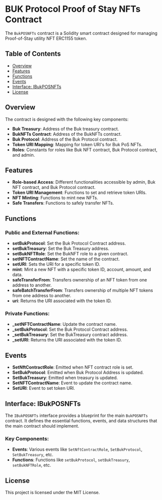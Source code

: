 # BUK Protocol Proof of Stay NFTs Contract

The `BukPOSNFTs` contract is a Solidity smart contract designed for managing Proof-of-Stay utility NFT ERC1155 token.

## Table of Contents

- [Overview](#overview)
- [Features](#features)
- [Functions](#functions)
- [Events](#events)
- [Interface: IBukPOSNFTs](#interface-ibukposnfts)
- [License](#license)

## Overview

The contract is designed with the following key components:

- **Buk Treasury**: Address of the Buk treasury contract.
- **BukNFTs Contract**: Address of the BukNFTs contract.
- **Buk Protocol**: Address of the Buk Protocol contract.
- **Token URI Mapping**: Mapping for token URI's for Buk PoS NFTs.
- **Roles**: Constants for roles like Buk NFT contract, Buk Protocol contract, and admin.

## Features

- **Role-based Access**: Different functionalities accessible by admin, Buk NFT contract, and Buk Protocol contract.
- **Token URI Management**: Functions to set and retrieve token URIs.
- **NFT Minting**: Functions to mint new NFTs.
- **Safe Transfers**: Functions to safely transfer NFTs.

## Functions

### Public and External Functions:

- **setBukProtocol**: Set the Buk Protocol Contract address.
- **setBukTreasury**: Set the Buk Treasury address.
- **setBukNFTRole**: Set the BukNFT role to a given contract.
- **setNFTContractName**: Set the name of the contract.
- **setURI**: Sets the URI for a specific token ID.
- **mint**: Mint a new NFT with a specific token ID, account, amount, and data.
- **safeTransferFrom**: Transfers ownership of an NFT token from one address to another.
- **safeBatchTransferFrom**: Transfers ownership of multiple NFT tokens from one address to another.
- **uri**: Returns the URI associated with the token ID.

### Private Functions:

- **_setNFTContractName**: Update the contract name.
- **_setBukProtocol**: Set the Buk Protocol Contract address.
- **_setBukTreasury**: Set the BukTreasury contract address.
- **_setURI**: Returns the URI associated with the token ID.

## Events

- **SetNftContractRole**: Emitted when NFT contract role is set.
- **SetBukProtocol**: Emitted when Buk Protocol Address is updated.
- **SetBukTreasury**: Emitted when treasury is updated.
- **SetNFTContractName**: Event to update the contract name.
- **SetURI**: Event to set token URI.

## Interface: IBukPOSNFTs

The `IBukPOSNFTs` interface provides a blueprint for the main `BukPOSNFTs` contract. It defines the essential functions, events, and data structures that the main contract should implement.

### Key Components:

- **Events**: Various events like `SetNftContractRole`, `SetBukProtocol`, `SetBukTreasury`, etc.
- **Functions**: Functions like `setBukProtocol`, `setBukTreasury`, `setBukNFTRole`, etc.

## License

This project is licensed under the MIT License.
